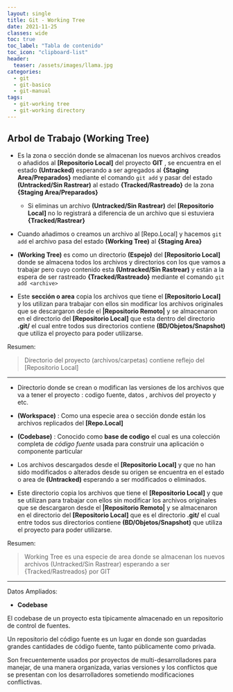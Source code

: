 ```yaml
---
layout: single
title: Git - Working Tree 
date: 2021-11-25
classes: wide
toc: true
toc_label: "Tabla de contenido"
toc_icon: "clipboard-list"
header:
  teaser: /assets/images/llama.jpg
categories:
  - git
  - git-basico
  - git-manual
tags:
  - git-working tree
  - git-working directory
---
```


## Arbol de Trabajo (Working Tree)

* Es la zona o sección donde se almacenan los nuevos archivos creados o añadidos al **[Repositorio Local]** del proyecto **GIT** , se encuentra en el estado **(Untracked)** esperando a ser agregados al **{Staging Area/Preparados}** mediante el comando ``git add`` y pasar del estado **(Untracked/Sin Rastrear)** al estado **{Tracked/Rastreado}** de la zona **{Staging Area/Preparados}**

  * Si eliminas un archivo **(Untracked/Sin Rastrear)** del **[Repositorio Local]** no lo registrará a diferencia de un archivo que si estuviera **{Tracked/Rastrear}**

* Cuando añadimos o creamos un archivo al [Repo.Local] y hacemos ``git add`` el archivo pasa del estado **(Working Tree)** al **{Staging Area}**  

* **(Working Tree)** es como un directorio **(Espejo)** del **[Repositorio Local]** donde se almacena todos los archivos y directorios con los que vamos a trabajar pero cuyo contenido esta **(Untracked/Sin Rastrear)** y están a la espera de ser rastreado **{Tracked/Rastreado}** mediante el comando ``git add <archive>``

* Este **sección o area** copia los archivos que tiene el **[Repositorio Local]** y los utilizan para trabajar con ellos sin modificar los archivos originales que se descargaron desde el **|Repositorio Remoto|** y se almacenaron en el directorio del **[Repositorio Local]** que esta dentro del directorio **.git/** el cual entre todos sus directorios contiene **(BD/Objetos/Snapshot)** que utiliza el proyecto para poder utilizarse.

Resumen:

> Directorio del proyecto (archivos/carpetas) contiene reflejo del [Repositorio Local]

* * *

* Directorio donde se crean o modifican las versiones de los archivos que va a tener el proyecto : codigo fuente, datos , archivos del proyecto y etc.

* **(Workspace)** : Como una especie area o sección donde están los archivos replicados del **[Repo.Local]**

* **(Codebase)** : Conocido como **base de codigo** el cual es una colección completa de _código fuente_ usada para construir una aplicación o componente particular

* Los archivos descargados desde el **[Repositorio Local]** y que no han sido modificados o alterados desde su origen se encuentra en el estado o area de **(Untracked)** esperando a ser modificados o eliminados.  

* Este directorio copia los archivos que tiene el **[Repositorio Local]** y que se utilizan para trabajar con ellos sin modificar los archivos originales que se descargaron desde el **|Repositorio Remoto|** y se almacenaron en el directorio del **[Repositorio Local]** que es el directorio **.git/** el cual entre todos sus directorios contiene **(BD/Objetos/Snapshot)** que utiliza el proyecto para poder utilizarse.

Resumen:

> Working Tree es una especie de area donde se almacenan los nuevos archivos (Untracked/Sin Rastrear)  esperando a ser {Tracked/Rastreados} por GIT

* * *

Datos Ampliados:

* **Codebase**

El codebase de un proyecto esta típicamente almacenado en un repositorio de control de fuentes.

Un repositorio del código fuente es un lugar en donde son guardadas grandes cantidades de código fuente, tanto públicamente como privada.

Son frecuentemente usados por proyectos de multi-desarrolladores para manejar, de una manera organizada, varias versiones y los conflictos que se presentan con los desarrolladores sometiendo modificaciones conflictivas.